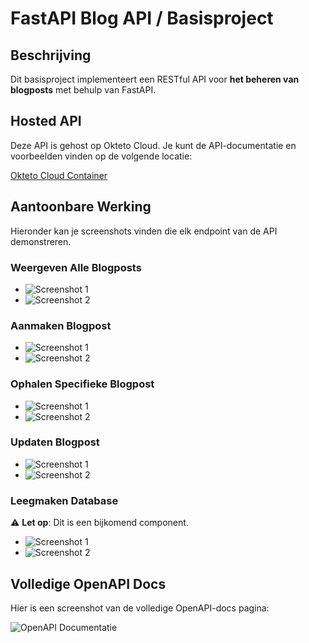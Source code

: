# FastAPI Blog API / Basisproject

## Beschrijving

Dit basisproject implementeert een RESTful API voor **het beheren van blogposts** met behulp van FastAPI.

## Hosted API

Deze API is gehost op Okteto Cloud. Je kunt de API-documentatie en voorbeelden vinden op de volgende locatie:

[Okteto Cloud Container](https://base-project-api-dev-renzodotexe.cloud.okteto.net/docs)

## Aantoonbare Werking

Hieronder kan je screenshots vinden die elk endpoint van de API demonstreren.

### Weergeven Alle Blogposts

- ![Screenshot 1](URL_NAAR_SCREENSHOT_1)
- ![Screenshot 2](URL_NAAR_SCREENSHOT_2)

### Aanmaken Blogpost

- ![Screenshot 1](URL_NAAR_SCREENSHOT_1)
- ![Screenshot 2](URL_NAAR_SCREENSHOT_2)

### Ophalen Specifieke Blogpost

- ![Screenshot 1](URL_NAAR_SCREENSHOT_1)
- ![Screenshot 2](URL_NAAR_SCREENSHOT_2)

### Updaten Blogpost

- ![Screenshot 1](URL_NAAR_SCREENSHOT_1)
- ![Screenshot 2](URL_NAAR_SCREENSHOT_2)

### Leegmaken Database

⚠️ **Let op**: Dit is een bijkomend component.

- ![Screenshot 1](URL_NAAR_SCREENSHOT_1)
- ![Screenshot 2](URL_NAAR_SCREENSHOT_2)

## Volledige OpenAPI Docs

Hier is een screenshot van de volledige OpenAPI-docs pagina:

![OpenAPI Documentatie](URL_NAAR_OPENAPI_DOCS)
